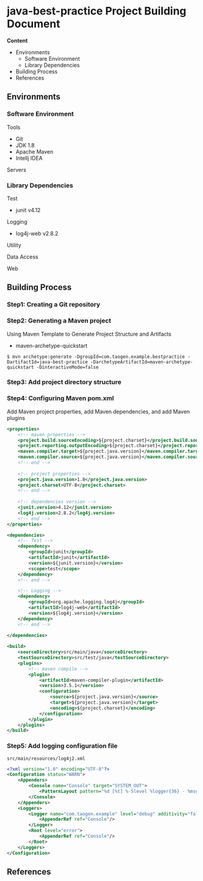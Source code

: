 # java-best-practice Project Building Document

**Content**

- Environments
  - Software Environment
  - Library Dependencies
- Building Process
- References

## Environments

### Software Environment

Tools

- Git
- JDK 1.8
- Apache Maven
- Intellj IDEA

Servers

### Library Dependencies

Test

- junit v4.12

Logging

- log4j-web v2.8.2

Utility

Data Access

Web

## Building Process

### Step1: Creating a Git repository

### Step2: Generating a Maven project

Using Maven Template to Generate Project Structure and Artifacts

- maven-archetype-quickstart

```
$ mvn archetype:generate -DgroupId=com.taogen.example.bestpractice -DartifactId=java-best-practice -DarchetypeArtifactId=maven-archetype-quickstart -DinteractiveMode=false
```



### Step3: Add project directory structure



### Step4: Configuring Maven pom.xml

Add Maven project properties, add Maven dependencies, and add Maven plugins

```xml
<properties>
    <!-- maven properties -->
    <project.build.sourceEncoding>${project.charset}</project.build.sourceEncoding>
    <project.reporting.outputEncoding>${project.charset}</project.reporting.outputEncoding>
    <maven.compiler.target>${project.java.version}</maven.compiler.target>
    <maven.compiler.source>${project.java.version}</maven.compiler.source>
    <!-- end -->
    
    <!-- project properties -->
    <project.java.version>1.8</project.java.version>
    <project.charset>UTF-8</project.charset>
    <!-- end -->
    
    <!-- dependencies version -->
    <junit.version>4.12</junit.version>
    <log4j.version>2.8.2</log4j.version>
    <!-- end -->
</properties>

<dependencies>
    <!-- Test -->
    <dependency>
        <groupId>junit</groupId>
        <artifactId>junit</artifactId>
        <version>${junit.version}</version>
        <scope>test</scope>
    </dependency>
    <!-- end -->

    <!-- Logging -->
    <dependency>
        <groupId>org.apache.logging.log4j</groupId>
        <artifactId>log4j-web</artifactId>
        <version>${log4j.version}</version>
    </dependency>
    <!-- end -->
    
</dependencies>

<build>
    <sourceDirectory>src/main/java</sourceDirectory>
    <testSourceDirectory>src/test/java</testSourceDirectory>
    <plugins>
        <!-- maven compile -->
        <plugin>
            <artifactId>maven-compiler-plugin</artifactId>
            <version>3.5.1</version>
            <configuration>
                <source>${project.java.version}</source>
                <target>${project.java.version}</target>
                <encoding>${project.charset}</encoding>
            </configuration>
        </plugin>
    </plugins>
</build>
```



### Step5: Add logging configuration file

`src/main/resources/log4j2.xml`

```xml
<?xml version="1.0" encoding="UTF-8"?>
<Configuration status="WARN">
    <Appenders>
        <Console name="Console" target="SYSTEM_OUT">
            <PatternLayout pattern="%d [%t] %-5level %logger{36} - %msg%n"/>
        </Console>
    </Appenders>
    <Loggers>
        <Logger name="com.taogen.example" level="debug" additivity="false">
            <AppenderRef ref="Console"/>
        </Logger>
        <Root level="error">
            <AppenderRef ref="Console"/>
        </Root>
    </Loggers>
</Configuration>
```



## References